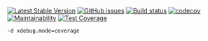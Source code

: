 
[![Latest Stable Version](https://poser.pugx.org/wumvi/utils.response/v/stable?format=flat-square)](https://packagist.org/packages/wumvi/utils.response)
[![GitHub issues](https://img.shields.io/github/issues/wumvi/utils.response.svg?style=flat-square)](https://github.com/wumvi/utils.response/issues)
[![Build status](https://travis-ci.org/wumvi/utils.response.svg?branch=master)](https://travis-ci.org/wumvi/utils.response)
[![codecov](https://codecov.io/gh/wumvi/utils.response/branch/master/graph/badge.svg)](https://codecov.io/gh/wumvi/utils.response)
[![Maintainability](https://api.codeclimate.com/v1/badges/ea11aec1e9f0eb8bcb61/maintainability)](https://codeclimate.com/github/wumvi/utils.response/maintainability)
[![Test Coverage](https://api.codeclimate.com/v1/badges/ea11aec1e9f0eb8bcb61/test_coverage)](https://codeclimate.com/github/wumvi/utils.response/test_coverage)

```bash
-d xdebug.mode=coverage
```